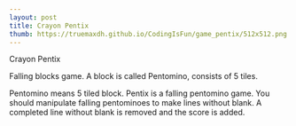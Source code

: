 ```yaml
---
layout: post
title: Crayon Pentix
thumb: https://truemaxdh.github.io/CodingIsFun/game_pentix/512x512.png
---
```

Crayon Pentix

Falling blocks game. A block is called Pentomino, consists of 5 tiles.

Pentomino means 5 tiled block.
Pentix is a falling pentomino game.
You should manipulate falling pentominoes to make lines without blank.
A completed line without blank is removed and the score is added.

